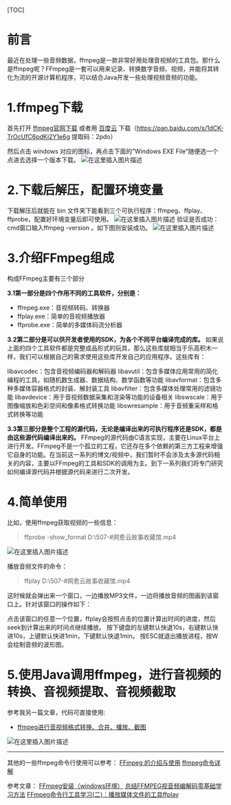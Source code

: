 [TOC]
# 前言
最近在处理一些音频数据，ffmpeg是一款非常好用处理音视频的工具包。那什么是ffmpeg呢？FFmpeg是一套可以用来记录、转换数字音频、视频，并能将其转化为流的开源计算机程序，可以结合Java开发一些处理视频音频的功能。

# 1.ffmpeg下载
首先打开 [ffmpeg官网下载](https://www.ffmpeg.org/download.html#build-windows)
或者用 [百度云](https://pan.baidu.com/s/1dCK-TrOcUfC6pdKi2Y1e6g) 下载（https://pan.baidu.com/s/1dCK-TrOcUfC6pdKi2Y1e6g  提取码：2pdo）

然后点击 windows 对应的图标，再点击下面的”Windows EXE File”随便选一个点进去选择一个版本下载。
![在这里插入图片描述](https://img-blog.csdnimg.cn/2021011617461123.png?x-oss-process=image/watermark,type_ZmFuZ3poZW5naGVpdGk,shadow_10,text_aHR0cHM6Ly9ibG9nLmNzZG4ubmV0L3FxXzMzNjk3MDk0,size_16,color_FFFFFF,t_70)

# 2.下载后解压，配置环境变量
下载解压后就能在 bin 文件夹下能看到三个可执行程序：ffmpeg、ffplay、ffprobe，配置好环境变量后即可使用。
![在这里插入图片描述](https://img-blog.csdnimg.cn/20210116175104399.png?x-oss-process=image/watermark,type_ZmFuZ3poZW5naGVpdGk,shadow_10,text_aHR0cHM6Ly9ibG9nLmNzZG4ubmV0L3FxXzMzNjk3MDk0,size_16,color_FFFFFF,t_70)
验证是否成功：
cmd窗口输入ffmpeg -version 。如下图则安装成功。
![在这里插入图片描述](https://img-blog.csdnimg.cn/2021011617515611.png?x-oss-process=image/watermark,type_ZmFuZ3poZW5naGVpdGk,shadow_10,text_aHR0cHM6Ly9ibG9nLmNzZG4ubmV0L3FxXzMzNjk3MDk0,size_16,color_FFFFFF,t_70)

# 3.介绍FFmpeg组成

构成FFmpeg主要有三个部分

**3.1第一部分是四个作用不同的工具软件，分别是：**
- ffmpeg.exe：音视频转码、转换器
- ffplay.exe：简单的音视频播放器
- ffprobe.exe：简单的多媒体码流分析器


**3.2第二部分是可以供开发者使用的SDK，为各个不同平台编译完成的库。**
如果说上面的四个工具软件都是完整成品形式的玩具，那么这些库就相当于乐高积木一样，我们可以根据自己的需求使用这些库开发自己的应用程序。这些库有：

libavcodec：包含音视频编码器和解码器
libavutil：包含多媒体应用常用的简化编程的工具，如随机数生成器、数据结构、数学函数等功能
libavformat：包含多种多媒体容器格式的封装、解封装工具
libavfilter：包含多媒体处理常用的滤镜功能
libavdevice：用于音视频数据采集和渲染等功能的设备相关
libswscale：用于图像缩放和色彩空间和像素格式转换功能
libswresample：用于音频重采样和格式转换等功能

**3.3第三部分是整个工程的源代码，无论是编译出来的可执行程序还是SDK，都是由这些源代码编译出来的。**
FFmpeg的源代码由C语言实现，主要在Linux平台上进行开发。FFmpeg不是一个孤立的工程，它还存在多个依赖的第三方工程来增强它自身的功能。在当前这一系列的博文/视频中，我们暂时不会涉及太多源代码相关的内容，主要以FFmpeg的工具和SDK的调用为主。到下一系列我们将专门研究如何编译源代码并根据源代码来进行二次开发。


# 4.简单使用
比如，使用ffmpeg获取视频的一些信息：
>ffprobe -show_format D:\507-#网愈云故事收藏馆.mp4

![在这里插入图片描述](https://img-blog.csdnimg.cn/20210116200220529.png?x-oss-process=image/watermark,type_ZmFuZ3poZW5naGVpdGk,shadow_10,text_aHR0cHM6Ly9ibG9nLmNzZG4ubmV0L3FxXzMzNjk3MDk0,size_16,color_FFFFFF,t_70)

播放音频文件的命令：

>ffplay D:\507-#网愈云故事收藏馆.mp4

这时候就会弹出来一个窗口，一边播放MP3文件，一边将播放音频的图画到该窗口上。针对该窗口的操作如下：

点击该窗口的任意一个位置，ffplay会按照点击的位置计算出时间的进度，然后seek到计算出来的时间点继续播放。
按下键盘的左键默认快退10s，右键默认快进10s，上键默认快进1min，下键默认快退1min。
按ESC就退出播放进程，按W会绘制音频的波形图。


# 5.使用Java调用ffmpeg，进行音视频的转换、音视频提取、音视频截取
参考我另一篇文章，代码可直接使用:
- [ffmpeg进行音视频格式转换、合并、播放、截图](ffmpeg进行音视频格式转换、合并、播放、截图.md)

![在这里插入图片描述](https://img-blog.csdnimg.cn/2021012616295943.png?x-oss-process=image/watermark,type_ZmFuZ3poZW5naGVpdGk,shadow_10,text_aHR0cHM6Ly9ibG9nLmNzZG4ubmV0L3FxXzMzNjk3MDk0,size_16,color_FFFFFF,t_70)


----

其他的一些ffmpeg命令行使用可以参考：
[FFmpeg 的介绍与使用](https://blog.csdn.net/u011330638/article/details/82392268)
[ffmpeg命令详解](https://blog.csdn.net/zzcchunter/article/details/68060989)

参考文章：
[FFmpeg安装（windows环境）](https://www.cnblogs.com/xiezhidong/p/6924775.html)
[总结FFMPEG视音频编解码零基础学习方法](https://blog.csdn.net/leixiaohua1020/article/details/15811977/)
[FFmpeg命令行工具学习(二)：播放媒体文件的工具ffplay](https://www.cnblogs.com/renhui/p/8458802.html)